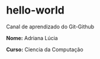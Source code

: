# hello-world
Canal de aprendizado do Git-Github

**Nome:** Adriana Lúcia

**Curso:** Ciencia da Computação


